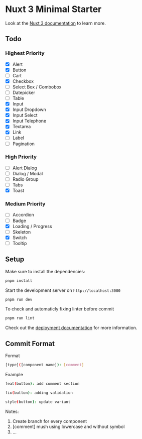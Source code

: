 # Nuxt 3 Minimal Starter

Look at the [Nuxt 3 documentation](https://nuxt.com/docs/getting-started/introduction) to learn more.

## Todo

### Highest Priority

- [x] Alert
- [x] Button
- [ ] Cart
- [x] Checkbox
- [ ] Select Box / Combobox
- [ ] Datepicker
- [ ] Table
- [x] Input
- [x] Input Dropdown
- [x] Input Select
- [x] Input Telephone
- [x] Textarea
- [x] Link
- [ ] Label
- [ ] Pagination

### High Priority

- [ ] Alert Dialog
- [ ] Dialog / Modal
- [ ] Radio Group
- [ ] Tabs
- [x] Toast

### Medium Priority

- [ ] Accordion
- [ ] Badge
- [x] Loading / Progress
- [ ] Skeleton
- [x] Switch
- [ ] Tooltip

## Setup

Make sure to install the dependencies:

```bash
pnpm install
```

Start the development server on `http://localhost:3000`

```bash
pnpm run dev
```

To check and automaticly fixing linter before commit

```bash
pnpm run lint
```

Check out the [deployment documentation](https://nuxt.com/docs/getting-started/deployment) for more information.

## Commit Format

Format

```bash
[type]([component name]): [comment]
```

Example

```bash
feat(button): add comment section

fix(button): adding validation

style(button): update variant
```

Notes:

1. Create branch for every component
2. [comment] mush using lowercase and without symbol
3. ...
